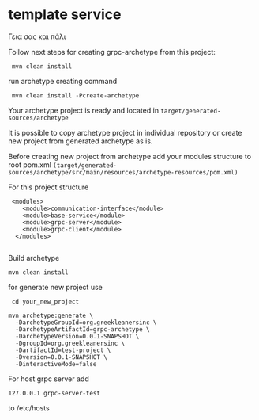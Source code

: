 # template service
Γεια σας και πάλι

Follow next steps for creating grpc-archetype from this project:
```
 mvn clean install
```
run archetype creating command

```
 mvn clean install -Pcreate-archetype
```

Your archetype project is ready and located in ```target/generated-sources/archetype```

It is possible to copy archetype project in individual repository or create new project from generated archetype as is.

Before creating new project from archetype add your modules structure to root pom.xml ```(target/generated-sources/archetype/src/main/resources/archetype-resources/pom.xml)```


For this project structure 
```
 <modules>
    <module>communication-interface</module>        
    <module>base-service</module>
    <module>grpc-server</module>
    <module>grpc-client</module>
  </modules>
  
```

Build archetype 

```
mvn clean install
```

for generate new project use

```
 cd your_new_project
 
mvn archetype:generate \
  -DarchetypeGroupId=org.greekleanersinc \
  -DarchetypeArtifactId=grpc-archetype \
  -DarchetypeVersion=0.0.1-SNAPSHOT \
  -DgroupId=org.greekleanersinc \
  -DartifactId=test-project \
  -Dversion=0.0.1-SNAPSHOT \
  -DinteractiveMode=false
```


For host grpc server add
```
127.0.0.1 grpc-server-test 
```
to /etc/hosts